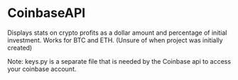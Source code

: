 # CoinbaseAPI
Displays stats on crypto profits as a dollar amount and percentage of initial investment.  Works for BTC and ETH.
(Unsure of when project was initially created)

Note: keys.py is a separate file that is needed by the Coinbase api to access your coinbase account.

